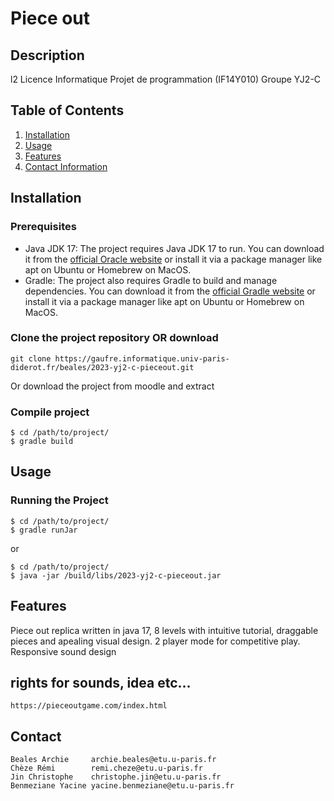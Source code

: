 # Piece out

## Description
l2 Licence Informatique Projet de programmation (IF14Y010) 
Groupe YJ2-C

## Table of Contents
1. [Installation](#installation)
2. [Usage](#usage)
3. [Features](#features)
9. [Contact Information](#Contact)

## Installation
### Prerequisites
- Java JDK 17: The project requires Java JDK 17 to run. You can download it from the [official Oracle website](https://www.oracle.com/java/technologies/downloads/) or install it via a package manager like apt on Ubuntu or Homebrew on MacOS. 
- Gradle: The project also requires Gradle to build and manage dependencies. You can download it from the [official Gradle website](https://gradle.org/install/) or install it via a package manager like apt on Ubuntu or Homebrew on MacOS. 

### Clone the project repository OR download
```
git clone https://gaufre.informatique.univ-paris-diderot.fr/beales/2023-yj2-c-pieceout.git
``` 
Or download the project from moodle and extract 

### Compile project
```
$ cd /path/to/project/
$ gradle build
```
## Usage
### Running the Project
```
$ cd /path/to/project/
$ gradle runJar
```
or
```
$ cd /path/to/project/
$ java -jar /build/libs/2023-yj2-c-pieceout.jar
```

## Features
Piece out replica written in java 17, 
8 levels with intuitive tutorial, draggable pieces and apealing visual design.
2 player mode for competitive play.
Responsive sound design

## rights for sounds, idea etc...
```
https://pieceoutgame.com/index.html
```

## Contact
```
Beales Archie     archie.beales@etu.u-paris.fr
Chèze Rémi        remi.cheze@etu.u-paris.fr
Jin Christophe    christophe.jin@etu.u-paris.fr
Benmeziane Yacine yacine.benmeziane@etu.u-paris.fr
```

